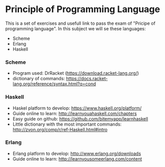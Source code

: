 # Principle of Programming Language
This is a set of exercises and usefull link to pass the exam of "Pricipe of programming language". In this subject we will se these languages:
* Scheme
* Erlang
* Haskell
### Scheme
* Program used: DrRacket (https://download.racket-lang.org/)
* dictionary of commands: https://docs.racket-lang.org/reference/syntax.html?q=cond

### Haskell
* Haskel platform to develop: https://www.haskell.org/platform/
* Guide online to learn: http://learnyouahaskell.com/chapters
* Easy guide on github: https://github.com/bitemyapp/learnhaskell
* Little dictionary with the most important commands: http://zvon.org/comp/r/ref-Haskell.html#intro

### Erlang
* Erlang platform to develop: http://www.erlang.org/downloads
* Guide online to learn: http://learnyousomeerlang.com/content
